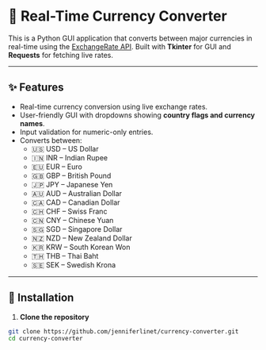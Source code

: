 # 💱 Real-Time Currency Converter

This is a Python GUI application that converts between major currencies in real-time using the [ExchangeRate API](https://www.exchangerate-api.com/). Built with **Tkinter** for GUI and **Requests** for fetching live rates.

---

## ✨ **Features**

- Real-time currency conversion using live exchange rates.
- User-friendly GUI with dropdowns showing **country flags and currency names**.
- Input validation for numeric-only entries.
- Converts between:
  - 🇺🇸 USD – US Dollar
  - 🇮🇳 INR – Indian Rupee
  - 🇪🇺 EUR – Euro
  - 🇬🇧 GBP – British Pound
  - 🇯🇵 JPY – Japanese Yen
  - 🇦🇺 AUD – Australian Dollar
  - 🇨🇦 CAD – Canadian Dollar
  - 🇨🇭 CHF – Swiss Franc
  - 🇨🇳 CNY – Chinese Yuan
  - 🇸🇬 SGD – Singapore Dollar
  - 🇳🇿 NZD – New Zealand Dollar
  - 🇰🇷 KRW – South Korean Won
  - 🇹🇭 THB – Thai Baht
  - 🇸🇪 SEK – Swedish Krona

---

## 🚀 **Installation**

1. **Clone the repository**

```bash
git clone https://github.com/jenniferlinet/currency-converter.git
cd currency-converter
